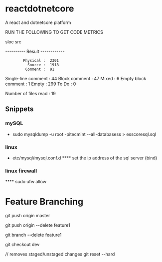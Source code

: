 # reactdotnetcore
A react and dotnetcore platform


RUN THE FOLLOWING TO GET CODE METRICS 

sloc src

---------- Result ------------

            Physical :  2301
              Source :  1918
             Comment :  91
 Single-line comment :  44
       Block comment :  47
               Mixed :  6
 Empty block comment :  1
               Empty :  299
               To Do :  0

Number of files read :  19


## Snippets

### mySQL
* sudo mysqldump -u root -pitecmint --all-databasess > esscoresql.sql


### linux
* etc/mysql/mysql.conf.d
**** set the ip address of the sql server (bind)

### linux firewall
**** sudo ufw allow





# Feature Branching
git push origin master

git push origin --delete feature1

git branch --delete feature1

git checkout dev

// removes staged/unstaged changes 
git reset --hard


